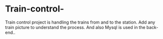 # Train-control-
Train control project is handling the trains from and to the station.
Add any train picture to understand the process.
And also Mysql is used in the back-end..

